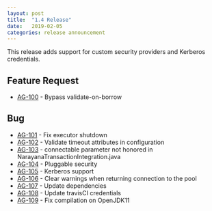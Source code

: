 ```yaml
---
layout: post
title:  "1.4 Release"
date:   2019-02-05
categories: release announcement
---
```


This release adds support for custom security providers and Kerberos credentials.


## Feature Request
* [AG-100](https://issues.jboss.org/browse/AG-100) - Bypass validate-on-borrow

## Bug
* [AG-101](https://issues.jboss.org/browse/AG-101) - Fix executor shutdown
* [AG-102](https://issues.jboss.org/browse/AG-102) - Validate timeout attributes in configuration
* [AG-103](https://issues.jboss.org/browse/AG-103) - connectable parameter not honored in NarayanaTransactionIntegration.java
* [AG-104](https://issues.jboss.org/browse/AG-104) - Pluggable security
* [AG-105](https://issues.jboss.org/browse/AG-105) - Kerberos support
* [AG-106](https://issues.jboss.org/browse/AG-106) - Clear warnings when returning connection to the pool
* [AG-107](https://issues.jboss.org/browse/AG-107) - Update dependencies
* [AG-108](https://issues.jboss.org/browse/AG-108) - Update travisCI credentials
* [AG-109](https://issues.jboss.org/browse/AG-109) - Fix compilation on OpenJDK11
